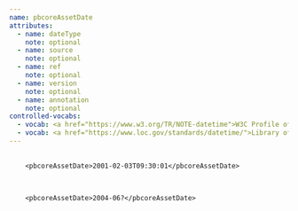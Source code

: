 ```yaml
---
name: pbcoreAssetDate
attributes:
  - name: dateType
    note: optional
  - name: source
    note: optional
  - name: ref
    note: optional
  - name: version
    note: optional
  - name: annotation
    note: optional
controlled-vocabs:
  - vocab: <a href="https://www.w3.org/TR/NOTE-datetime">W3C Profile of ISO 8601 Representation of dates and times</a>
  - vocab: <a href="https://www.loc.gov/standards/datetime/">Library of Congress Extended Date/Time Format</a>
---
```


<pre>
  <code>
    &lt;pbcoreAssetDate&gt;2001-02-03T09:30:01&lt;/pbcoreAssetDate&gt;
  </code>
</pre>

<pre>
  <code>
    &lt;pbcoreAssetDate&gt;2004-06?&lt;/pbcoreAssetDate&gt;
  </code>
</pre>
